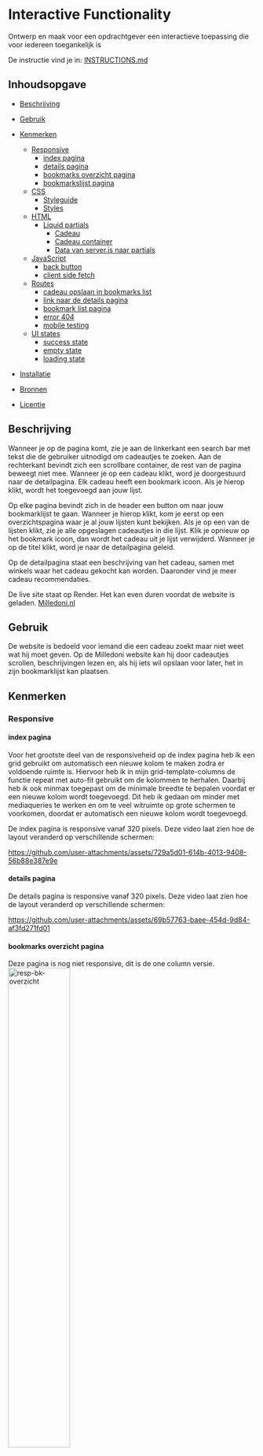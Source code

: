 # Interactive Functionality

Ontwerp en maak voor een opdrachtgever een interactieve toepassing die voor iedereen toegankelijk is

De instructie vind je in: [INSTRUCTIONS.md](https://github.com/fdnd-task/the-web-is-for-everyone-interactive-functionality/blob/main/docs/INSTRUCTIONS.md)


## Inhoudsopgave

  * [Beschrijving](#beschrijving)

  * [Gebruik](#gebruik)

  * [Kenmerken](#kenmerken)
      * [Responsive](#Responsive)<br/>
          * [index pagina](#index-pagina)<br/>
          * [details pagina](#details-pagina)<br/>
          * [bookmarks overzicht pagina](#bookmarks-overzicht-pagina)<br/>
          * [bookmarkslijst pagina](#bookmarkslijst-pagina)<br/>
      * [CSS](#CSS)<br/>
          * [Styleguide](#Styleguide)<br/>
          * [Styles](#Styles)<br/>
      * [HTML](#HTML)<br/>
          * [Liquid partials](#Liquid-partials)<br/>
              * [Cadeau](#Cadeau)<br/>
              * [Cadeau container](#Cadeau-container)<br/>
              * [Data van server.js naar partials](#Data-van-serverJS-naar-partials)<br/>
      * [JavaScript](#JavaScript)<br/>
          * [back button](#back-button)<br/>
          * [client side fetch](#client-side-fetch)<br/>
      * [Routes](#Routes)<br/>
          * [cadeau opslaan in bookmarks list](#cadeau-opslaan-in-bookmarks-list)<br/>
          * [link naar de details pagina](#link-naar-de-details-pagina)<br/>
          * [bookmark list pagina](#bookmark-list-pagina)<br/>
          * [error 404](#error-404)<br/>
          * [mobile testing](#mobile-testing)<br/>
      * [UI states](#UI-states)<br/>
          * [success state](#success-state)<br/>
          * [empty state](#empty-state)<br/>
          * [loading state](#loading-state)<br/>

  * [Installatie](#installatie)

  * [Bronnen](#bronnen)

  * [Licentie](#licentie)

## Beschrijving
<!-- Bij Beschrijving staat kort beschreven wat voor project het is en wat je hebt gemaakt -->
<!-- Voeg een mooie poster visual of video toe 📸 -->
<!-- Voeg een link toe naar GitHub Pages 🌐-->
Wanneer je op de pagina komt, zie je aan de linkerkant een search bar met tekst die de gebruiker uitnodigd om cadeautjes te zoeken.
Aan de rechterkant bevindt zich een scrollbare container, de rest van de pagina beweegt niet mee.
Wanneer je op een cadeau klikt, word je doorgestuurd naar de detailpagina.
Elk cadeau heeft een bookmark icoon. Als je hierop klikt, wordt het toegevoegd aan jouw lijst.

Op elke pagina bevindt zich in de header een button om naar jouw bookmarklijst te gaan.
Wanneer je hierop klikt, kom je eerst op een overzichtspagina waar je al jouw lijsten kunt bekijken.
Als je op een van de lijsten klikt, zie je alle opgeslagen cadeautjes in die lijst.
Klik je opnieuw op het bookmark icoon, dan wordt het cadeau uit je lijst verwijderd.
Wanneer je op de titel klikt, word je naar de detailpagina geleid.

Op de detailpagina staat een beschrijving van het cadeau, samen met winkels waar het cadeau gekocht kan worden.
Daaronder vind je meer cadeau recommendaties.

De live site staat op Render. Het kan even duren voordat de website is geladen.
[Milledoni.nl](https://user-experience-enhanced-website-0mef.onrender.com)

## Gebruik
<!-- Bij Gebruik staat de user story, hoe het werkt en wat je er mee kan. -->
De website is bedoeld voor iemand die een cadeau zoekt maar niet weet wat hij moet geven.
Op de Milledoni website kan hij door cadeautjes scrollen, beschrijvingen lezen en, als hij iets wil opslaan voor later, het in zijn bookmarklijst kan plaatsen.

## Kenmerken
<!-- Bij Kenmerken staat welke technieken zijn gebruikt en hoe. Wat is de HTML structuur? Wat zijn de belangrijkste dingen in CSS? Wat is er met JS gedaan en hoe? Misschien heb je iets met NodeJS gedaan, of heb je een framework of library gebruikt? -->
### Responsive
#### index pagina
Voor het grootste deel van de responsiveheid op de index pagina heb ik een grid gebruikt om automatisch een nieuwe kolom te maken zodra er voldoende ruimte is. Hiervoor heb ik in mijn grid-template-columns de functie repeat met auto-fit gebruikt om de kolommen te herhalen. Daarbij heb ik ook minmax toegepast om de minimale breedte te bepalen voordat er een nieuwe kolom wordt toegevoegd.
Dit heb ik gedaan om minder met mediaqueries te werken en om te veel witruimte op grote schermen te voorkomen, doordat er automatisch een nieuwe kolom wordt toegevoegd.

De index pagina is responsive vanaf 320 pixels. Deze video laat zien hoe de layout veranderd op verschillende schermen:<br/>

https://github.com/user-attachments/assets/729a5d01-614b-4013-9408-56b88e387e9e


#### details pagina
De details pagina is responsive vanaf 320 pixels. Deze video laat zien hoe de layout veranderd op verschillende schermen:<br/>

https://github.com/user-attachments/assets/69b57763-baee-454d-9d84-af3fd271fd01

#### bookmarks overzicht pagina
Deze pagina is nog niet responsive, dit is de one column versie.<br/>
<img src="/bewijslast/resp-bk-overzicht.png" alt="resp-bk-overzicht" style="width: 50%;">


#### bookmarkslijst pagina
De bookmarkslijst pagina is ook responsive vanaf 320 pixels. Deze video laat zien hoe de layout veranderd op verschillende schermen:<br/>

https://github.com/user-attachments/assets/7bc22186-fdb5-4781-baea-31507d01cd20

### CSS
### Styleguide
De huisstijl is gebaseerd op dit [figma design](https://www.figma.com/design/4NBbUuyXIrZ7VFHaDAHJLs/milledoni-design?node-id=6-23251&t=GgUuJZRB3GWeNTFB-1)

De font sizes voor de titels zijn responsive gemaakt met clamp(), zodat ze op kleine schermen niet te groot lijken.
Tijdens de sprint review van sprint 9 gaf de opdrachtgever aan dat de font sizes niet overeenkwamen met het design. Dit kwam doordat ik gebruikmaakte van responsive font sizes.

Om dit op te lossen heb ik media queries gebruikt:
– Op de desktop versie gebruik ik vaste font sizes, zodat deze overeenkomen met het design.
– Op mobiele apparaten blijven de responsive font sizes actief, zodat de tekst goed schaalt en niet te groot wordt weergegeven.
https://github.com/vsheo/user-experience-enhanced-website/blob/584e67f860e7df4a24380b985f87eff62b19aff7/public/styles/milledoni.css#L33-L40

Naamgeving van custom properties: Het eerste woord (en soms ook het tweede) geeft aan waarvoor de custom property bedoeld is, en het laatste woord geeft aan wat er wordt veranderd.

Bijvoorbeeld, 'background-primary': het eerste woord geeft aan dat het voor de achtergrond bedoeld is, en het tweede woord geeft aan dat het de primaire kleur is.
https://github.com/vsheo/user-experience-enhanced-website/blob/584e67f860e7df4a24380b985f87eff62b19aff7/public/styles/milledoni.css#L13

In dit voorbeeld gebruik ik twee woorden om aan te geven voor welk element de custom property bedoeld is, en daarna wat het veranderd.
voorbeeld
--font-weight-regular
font-weight geeft aan dat het met de fonts te maken heeft, en regular geeft aan dat het de standaard font weight is.
voor de font weight benaming heb ik aangehouden hoe het in de font .ttf file heeft
hier zijn de font-weight cuistom properties in css stylesheet
https://github.com/vsheo/user-experience-enhanced-website/blob/584e67f860e7df4a24380b985f87eff62b19aff7/public/styles/milledoni.css#L42-L47

### Styles
In de Liquid-bestanden hebben de partials en elke pagina hun eigen CSS, die genest is. De main van de pagina's wordt genoemd naar de pagina naam, gevolgd door -main. Voor de partials gebruiken ze de class van de container.<br/>
<img src="/bewijslast/css-main-nest.png" alt="css-main-nest" style="width: 50%;"><br/>
<img src="/bewijslast/css-partials-nest.png" alt="css-partials-nest" style="width: 50%;">

Verder zijn alle HTML blokken in CSS ook genest. Bijvoorbeeld een article met meerdere elementen daarin.
In HTML geef ik het een class, en in CSS worden alle elementen binnen die class op dezelfde volgorde genest.
Voorbeeld van een article:
https://github.com/vsheo/user-experience-enhanced-website/blob/584e67f860e7df4a24380b985f87eff62b19aff7/views/details.liquid#L46-L53
Bijbehorende CSS:
https://github.com/vsheo/user-experience-enhanced-website/blob/584e67f860e7df4a24380b985f87eff62b19aff7/public/styles/style.css#L529-L613


### HTML
In HTML hebben blok elementen, zoals article, een lege regel erboven en eronder.
Inline elementen, zoals svg en anchor tag, staan op één regel.

Er zijn soms uitzonderingen, zoals een anchor tag met een svg en tekst erin. In dat geval krijgen zowel de svg als de tekst hun eigen regel, zodat alle elementen binnen de anchor tag zichtbaar blijven.
https://github.com/vsheo/user-experience-enhanced-website/blob/584e67f860e7df4a24380b985f87eff62b19aff7/views/bk-overzicht.liquid#L25-L28


### Liquid partials
De herhalende stukken HTML-code op de website zijn in een aparte Liquid-bestand geplaatst. Hierdoor kunnen ze met Liquid op de juiste plek worden ingeladen. Ik heb dit gedaan zodat ik dezelfde code op meerdere plekken kan gebruiken, wat mijn code DRY (Don't Repeat Yourself) maakt. Als er een aanpassing in de HTML nodig is, hoeft dit maar op plek te gebeuren.


#### Cadeau
Dit article voor de cadeautjes wordt gebruikt op de index pagina, de detail pagina en de bookmarklijst pagina.
https://github.com/vsheo/user-experience-enhanced-website/blob/584e67f860e7df4a24380b985f87eff62b19aff7/views/partials/article-gift.liquid#L1-L39
Cadeau index pagina:<br/>
<img src="/bewijslast/dry-article-1.png" alt="dry-article-1" style="width: 50%;"><br/>
Cadeau details pagina:<br/>
<img src="/bewijslast/dry-article-2.png" alt="dry-article-2" style="width: 50%;"><br/>
Cadeau bookmarks pagina:<br/>
<img src="/bewijslast/dry-article-3.png" alt="dry-article-3" style="width: 50%;">

#### Cadeau container
De container onderaan de details pagina is hetzelfde als op de index pagina, met een paar kleine verschillen.
De code voor de container is in CSS op een centrale plek geplaatst, zodat deze op beide pagina's werkt. Voor kleine aanpassingen per pagina, zoals margins, zijn deze genest, zodat ze elkaar niet beïnvloeden.
Dit is de CSS voor de container:
https://github.com/vsheo/user-experience-enhanced-website/blob/584e67f860e7df4a24380b985f87eff62b19aff7/public/styles/style.css#L820-L845
Hier worden media queeries gemaakt die alleen op de index pagina gebruikt worden voor deze container:
https://github.com/vsheo/user-experience-enhanced-website/blob/584e67f860e7df4a24380b985f87eff62b19aff7/public/styles/style.css#L359-L373
En hier wordt op de details pagina de container veranderd naar een horizontrale scroll container:
https://github.com/vsheo/user-experience-enhanced-website/blob/584e67f860e7df4a24380b985f87eff62b19aff7/public/styles/style.css#L701-L719
container index pagina:<br/>
<img src="/bewijslast/dry-container-1.png" alt="dry-container-1" style="width: 50%;"><br/>
container details pagina:<br/>
<img src="/bewijslast/dry-container-2.png" alt="dry-container-2" style="width: 50%;">

#### Data van serverJS naar partials
In de index route geef ik de gegevens van alle cadeaus en de gegevens van alle bookmarks mee.
https://github.com/vsheo/user-experience-enhanced-website/blob/584e67f860e7df4a24380b985f87eff62b19aff7/server.js#L31
Op de index pagina en op de details pagina render ik de container voor alle cadeaus, waarbij ik zowel de gegevens van alle cadeaus als de bookmarks meegeef, omdat ik deze nodig heb om de cadeau kaartjes te genereren.
https://github.com/vsheo/user-experience-enhanced-website/blob/584e67f860e7df4a24380b985f87eff62b19aff7/views/index.liquid#L25
https://github.com/vsheo/user-experience-enhanced-website/blob/584e67f860e7df4a24380b985f87eff62b19aff7/views/details.liquid#L74
In de container gebruik ik eerst een if statement om te controleren of clickedGift.id aanwezig is.
Als dit het geval is, wordt de versie voor de detail pagina weergegeven.
Als clickedGift.id niet aanwezig is, wordt de code onder de else statement uitgevoerd, dit is de versie voor de indexpagina.
https://github.com/vsheo/user-experience-enhanced-website/blob/584e67f860e7df4a24380b985f87eff62b19aff7/views/partials/container-gift.liquid#L2-L20
De data om de cadeau kaartjes te maken wordt met een for loop één voor één gegenereerd.
Het cadeau dat op dat moment geopend is op de detail pagina hoeft niet opnieuw in deze container te worden weergegeven.
Daarom filter ik dit specifieke cadeau eruit met een unless statement: als de gift.id gelijk is aan clickedGift.id, wordt het overgeslagen.
https://github.com/vsheo/user-experience-enhanced-website/blob/584e67f860e7df4a24380b985f87eff62b19aff7/views/partials/container-gift.liquid#L7
In de partial van het cadeau gebruik ik de data voor de afbeelding, de naam van het cadeau, de slug voor de link naar de details pagina en de bookmarkgegevens om te bepalen of het cadeau een leeg of gekleurd bookmark icoon nodig heeft.
https://github.com/vsheo/user-experience-enhanced-website/blob/584e67f860e7df4a24380b985f87eff62b19aff7/views/partials/article-gift.liquid#L5-L37


### JavaScript
#### back button
Op de detailpagina is er een terugknop.
Omdat je zowel via de index pagina als via de bookmarklijst pagina naar de detail pagina kunt gaan, kon ik geen "href" gebruiken om naar de vorige pagina terug te gaan.
Daarom heb ik met JavaScript de functie window.history.back(); gebruikt, zodat je naar de vorige pagina wordt geleid wanneer er op de knop wordt geklikt.
https://github.com/vsheo/user-experience-enhanced-website/blob/584e67f860e7df4a24380b985f87eff62b19aff7/public/scripts/main.js#L30-L43


#### client side fetch
Als er een fetch op de pagina plaatsvindt, dan gaat JavaScript luisteren naar een submit event. Het element waarop de submit plaatsvindt, slaan we op als een variabele.
https://github.com/vsheo/user-experience-enhanced-website/blob/584e67f860e7df4a24380b985f87eff62b19aff7/public/scripts/main.js#L52-L57

De browser wil op dat moment de pagina automatisch refreshen, maar wij voorkomen dit met preventDefault(). In plaats van een pagina refresh voegen we een class toe aan het element waarop het event plaatsvond.
https://github.com/vsheo/user-experience-enhanced-website/blob/584e67f860e7df4a24380b985f87eff62b19aff7/public/scripts/main.js#L70-L72

Deze class start een css animatie van een loader die ronddraaid. Dit blijft zo totdat het cadeau in de bookmarkslijst staat.
https://github.com/vsheo/user-experience-enhanced-website/blob/584e67f860e7df4a24380b985f87eff62b19aff7/public/styles/style.css#L897-L943

Daarna doen we een fetch naar de server, die HTML teruggeeft.
https://github.com/vsheo/user-experience-enhanced-website/blob/584e67f860e7df4a24380b985f87eff62b19aff7/public/scripts/main.js#L77-L84

De browser zou normaal de HTML parsen naar de DOM, maar omdat we preventDefault() hebben gebruikt, moeten we dit nu zelf doen.
https://github.com/vsheo/user-experience-enhanced-website/blob/584e67f860e7df4a24380b985f87eff62b19aff7/public/scripts/main.js#L88-L89

Nadat we de HTML hebben ontvangen, kunnen we met het data-enhanced attribuut zoeken waar de nieuwe HTML geplaatst moet worden.
https://github.com/vsheo/user-experience-enhanced-website/blob/584e67f860e7df4a24380b985f87eff62b19aff7/public/scripts/main.js#L94-L96

Vervolgens kunnen we de loading class verwijderen en de nieuwe HTML in de DOM plaatsen.
https://github.com/vsheo/user-experience-enhanced-website/blob/584e67f860e7df4a24380b985f87eff62b19aff7/public/scripts/main.js#L99-L103


### Routes
#### cadeau opslaan in bookmarks list
Op de index pagina heeft elk cadeau een POST methode gekoppeld aan het bookmark icoon.
Wanneer dit icoon wordt geklikt, wordt het cadeau toegevoegd aan de bookmarklijst in de database.
Dit gebeurt door de ID van het cadeau mee te geven.
https://github.com/vsheo/user-experience-enhanced-website/blob/584e67f860e7df4a24380b985f87eff62b19aff7/views/partials/article-gift.liquid#L19
In server.js wordt de id opgehaald met request.params.id. Deze id gebruik ik vervolgens in een fetch URL.
De URL filtert specifiek naar dit cadeau in de bookmarklijst.
https://github.com/vsheo/user-experience-enhanced-website/blob/584e67f860e7df4a24380b985f87eff62b19aff7/server.js#L39-L47
Met een if statement wordt gecontroleerd of er iets staat in de JSON die door de URL wordt opgehaald.
Als data.length van de gefetchte JSON groter is dan 0, betekent dit dat het cadeau al in de bookmarklijst staat.
Het cadeau wordt dan met de DELETE methode uit de database verwijderd.
https://github.com/vsheo/user-experience-enhanced-website/blob/584e67f860e7df4a24380b985f87eff62b19aff7/server.js#L50-L57
Als de respons leeg is, betekent dit dat het cadeau nog niet in de bookmarklijst staat.
Nu kunnen we het toevoegen aan de bookmarklijst met een POST methode.
Dit doen we door de id van het cadeau op te slaan als milledoni_products_id en ook een user-id mee te geven, zodat het cadeau in de persoonlijke lijst van de gebruiker kan worden opgeslagen.
https://github.com/vsheo/user-experience-enhanced-website/blob/584e67f860e7df4a24380b985f87eff62b19aff7/server.js#L61-L72
Nadat dit is gedaan, wordt de gebruiker weer teruggebracht naar de indexpagina.


#### link naar de details pagina
Wanneer er op de titel van het cadeau wordt geklikt, kom je op de detailpagina van dat cadeau terecht.
Dit wordt gedaan door de slug mee te geven in de link.
https://github.com/vsheo/user-experience-enhanced-website/blob/584e67f860e7df4a24380b985f87eff62b19aff7/views/partials/article-gift.liquid#L17
In server.js wordt de slug opgehaald met request.params. Hiermee wordt een fetch URL gemaakt die filtert op het cadeau met deze slug.
https://github.com/vsheo/user-experience-enhanced-website/blob/584e67f860e7df4a24380b985f87eff62b19aff7/server.js#L85-L94
De data van het cadeau wordt daarna meegegeven naar de detail pagina.
https://github.com/vsheo/user-experience-enhanced-website/blob/584e67f860e7df4a24380b985f87eff62b19aff7/server.js#L103
In de URL staat de slug van het cadeau, waardoor de gebruiker ook kan zien op welke pagina hij zich bevindt.


#### bookmark list pagina
Op de bookmarks overzichtpagina kun je een lijst openen. Dit wordt gedaan door de name van de lijst mee te geven.
https://github.com/vsheo/user-experience-enhanced-website/blob/584e67f860e7df4a24380b985f87eff62b19aff7/views/bk-overzicht.liquid#L10-L12
In server.js wordt de naam gebruikt om een fetch URL te maken die alle opgeslagen cadeautjes van die lijst ophaalt.
https://github.com/vsheo/user-experience-enhanced-website/blob/584e67f860e7df4a24380b985f87eff62b19aff7/server.js#L173-L176
Deze URL haalt alleen de id van het cadeau op, maar niet de rest van de data.
Omdat milledoni_products_id uit de vorige URL overeenkomt met de id in de JSON met alle cadeaugegevens, kunnen we een array maken met alle milledoni_products_id's
https://github.com/vsheo/user-experience-enhanced-website/blob/584e67f860e7df4a24380b985f87eff62b19aff7/server.js#L178-L185
Nu kunnen we met deze id's een nieuwe fetch URL maken die de rest van de data ophaalt.
Directus heeft al een methode om een array mee te geven in een URL.
Dus hoeven wij alleen nog de filter te schrijven en de array op de juiste plek in de URL te plaatsen.
https://github.com/vsheo/user-experience-enhanced-website/blob/584e67f860e7df4a24380b985f87eff62b19aff7/server.js#L189
Deze data wordt meegegeven aan de bookmarklijst pagina om de cadeau artikelen in te laden.


#### error 404
Als er een URL is die niet bestaat, komt de gebruiker op een error 404 pagina terecht.
Als de response van de URL een 404 statuscode teruggeeft, betekent dit dat de pagina niet gevonden is.
In dat geval gebruiken we render('404.liquid') om de error pagina in te laden.
https://github.com/vsheo/user-experience-enhanced-website/blob/584e67f860e7df4a24380b985f87eff62b19aff7/server.js#L198-L201
Op deze pagina is er een link terug naar de hoofdpagina.<br/>
<img src="/bewijslast/error-404-pagina.png" alt="error-404-pagina" style="width: 50%;">


#### mobile testing
In de app.listen heb ik '0.0.0.0' toegevoegd. Dit zorgt ervoor dat de server luistert naar alle HTTP verzoeken op het netwerk.
https://github.com/vsheo/user-experience-enhanced-website/blob/584e67f860e7df4a24380b985f87eff62b19aff7/server.js#L208
Je kunt deze localhost website op je telefoon testen met het volgende:<br/>
"het IP-adres van de computer" + :8000<br/>
8000 is het poortnummer dat je zelf meegeeft voor de localhost


### UI states
#### success state
Wanneer er op het bookmark icoon wordt geklikt, wordt het cadeau toegevoegd aan de bookmarklijst. Als feedforward gebruik ik een bookmark icoon met een plus erin. Wanneer hierop wordt geklikt, wordt het cadeau toegevoegd aan de bookmarklijst. Nadat het cadeau in de bookmarklijst staat, verandert het bookmark icoon naar een zwarte versie, dit is feedback aan de gebruiker. Dit heb ik gedaan zodat de gebruiker op de index en details pagina kan zien welke cadeaus al in zijn bookmarklijst staan.<br/>

index pagina

https://github.com/user-attachments/assets/35d983ac-8957-4e97-b50a-7b58490ff6f1

details pagina

https://github.com/user-attachments/assets/6fe291c6-4f57-4af0-8183-18b4b1bfc824


#### empty state
Als er geen cadeaus zijn opgeslagen in de bookmarklijst, is er op de bookmarklijst pagina een video voorbeeld van hoe de gebruiker cadeaus kan opslaan.<br/>
Deze pagina/state heb ik gemaakt zodat gebruikers weten dat hun lijst leeg is, en in geval ze niet weten hoe ze cadeaus kunnen toevoegen, heb ik een voorbeeld video gemaakt.<br/>
<img src="/bewijslast/empty-bookmark-list.png" alt="empty-bookmark-list" style="width: 50%;">

## Installatie
<!-- Bij Installatie staat hoe een andere developer aan jouw repo kan werken -->
- Download de nieuwste versie van Node.js (https://nodejs.org/en) op je laptop of computer.
- Fork deze repository en clone deze naar je laptop.
- Open de repository in GitHub.
- Open de terminal in VS Code en voer het volgende command uit:
    - 'npm install'
- Zodra de installatie klaar is, voer je het volgende commando uit om de website op localhost te starten:
    - 'npm start'
- Als alles goed is gegaan, krijg je in de terminal een link naar de juiste localhost. Klik hierop om de website in de browser te openen.
- Om de website te stoppen, voer je in de VS Code terminal het volgende command uit:
    - 'Ctrl + C'

## Bronnen

## Licentie

This project is licensed under the terms of the [MIT license](./LICENSE).







### sticky header
De header verdwijnt bij scrollen naar beneden en verschijnt weer bij scrollen naar boven.
Ik heb dit gedaan zodat de cadeau container op de index pagina de volledige hoogte van het scherm kan gebruiken voor de .
Voor mobiele apparaten is dit heel handig, omdat het scherm kleiner is. Als de gebruiker ver naar beneden is gescrold, hoeft die niet helemaal terug naar boven om de header weer te zien.

video header


### Images
#### layout shift
Afbeeldingen hebben in de HTML een vaste hoogte en breedte. Hierdoor ontstaat er geen layout shift wanneer de HTML eerst wordt geladen en de afbeeldingen later ingeladen worden.

html code

Om aan de gebruiker te laten zien dat er nog iets ingeladen moet worden, heb ik een grijze achtergrond toegevoegd.
Dit heb ik gedaan door een div met een grijze achtergrond voor de picture tag te plaatsen die uiteindelijk de afbeelding toont.
Binnen de grid bevinden beide elementen zich op exact dezelfde grid area, waardoor de afbeelding over de grijze achtergrond heen komt te staan.

foto grijze achtergrond

#### responsive img
In Directus hebben sommige cadeaus een img tag. Met de code die in deze tag staat, kun je de afbeelding ophalen via de URL:
https://fdnd-agency.directus.app/assets/ + img tag
Directus ondersteunt ook het opvragen van afbeeldingen in specifieke formaten, zoals avif of webp. Dit doe je door filters toe te voegen, bijvoorbeeld:
?format=avif
Daarnaast kun je ook een specifieke hoogte en breedte meegeven om layout shifts te voorkomen. bijvoorbeeld:
?format=avif&width=343&height=295
Door deze filters te gebruiken, kun je next gen image formats gebruiken en layout shifts op je website voorkomen.

voorbeeld picture element

#### picture element
In de HTML heb ik het picture element gebruikt.
Dit element maakt het mogelijk om meerdere image formats aan te bieden. De browser kiest automatisch het eerste source element waarvan het formaat ondersteund wordt.
Als geen van de source formaten wordt ondersteund, valt de browser automatisch terug op de img tag binnen het picture element.

voorbeeld code

### perceived performance
#### visual time response
Ik heb een loading animatie toegevoegd aan de bookmarks.
Als het iets langer duurt om een item toe te voegen aan de bookmarklijst, ziet de gebruiker deze animatie.
Zo krijgt de gebruiker feedback dat er iets aan het gebeuren is.

video add to bookmarks

#### lazy loading
Op de afbeeldingen heb ik in de HTML de tag loading="lazy" toegevoegd.
Dit betekent dat afbeeldingen pas worden ingeladen wanneer ze in beeld komen.
Afbeeldingen die verder onderaan de pagina staan, worden daardoor pas later geladen.
Dit zorgt ervoor dat de website sneller zichtbaar is voor de gebruiker.

code lazy loading

### 3 puntjes op cadeau titel
Sommige cadeautjes hebben lange titels, waardoor sommige cadeautjes hoger werden dan andere.
Dit kwam doordat de titels soms meerdere regels in beslag namen.

Ik heb dit opgelost door de titels te verkorten met drie puntjes als ze te lang zijn:
– Op mobiel worden titels beperkt tot maximaal 1 regel.
– Op desktop versie tot maximaal 2 regels.

Hierdoor blijven alle cadeaukaartjes even hoog en behouden ze een consistente layout.

foto titel mobile
foto titel desktop


### detail pagina -  You may also like
in het design was er hier een grote verticale scroll container.

foto figma

Ik heb ervoor gekozen om de verticale scrollcontainer om te zetten naar een horizontale scrollcontainer.
Mijn gedachte achter deze wijziging is dat de detail pagina gericht is op het cadeau waar de gebruiker op dat moment naar kijkt.
Daarom wilde ik de focus bij dit cadeau houden, in plaats van de gebruiker af te leiden met andere cadeaus.
Op dit moment toon ik 6 cadeaus, en als de gebruiker meer resultaten wil zien, is er een knop die de gebruiker terug naar de hoofdpagina brengt om verder te zoeken.

Ik heb deze wijziging zelf voorgesteld aan de opdrachtgever tijdens de sprint review, en de opdrachtgever vond dit een goed idee.

foto nieuw scroll container + button
